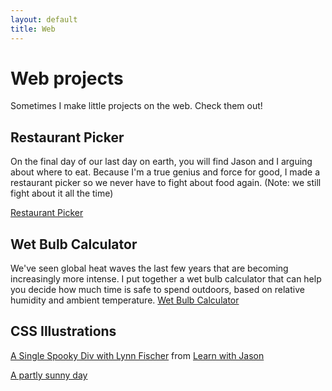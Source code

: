 ```yaml
---
layout: default
title: Web
---
```

# Web projects
Sometimes I make little projects on the web. Check them out!

## Restaurant Picker
On the final day of our last day on earth, you will find Jason and I arguing about where to eat. Because I'm a true genius and force for good, I made a restaurant picker so we never have to fight about food again. (Note: we still fight about it all the time)

[Restaurant Picker](https://lucky-nougat-db4b7c.netlify.app/)

## Wet Bulb Calculator 
We've seen global heat waves the last few years that are becoming increasingly more intense. I put together a wet bulb calculator that can help you decide how much time is safe to spend outdoors, based on relative humidity and ambient temperature.
[Wet Bulb Calculator](https://codepen.io/marisamorby/pen/qBmERPZ)

## CSS Illustrations
[A Single Spooky Div with Lynn Fischer](https://codepen.io/marisamorby/pen/YzWaqbx) from [Learn with Jason](https://www.youtube.com/watch?v=dlKIOCRnvyc)

[A partly sunny day](https://codepen.io/marisamorby/pen/vYELYNX)
